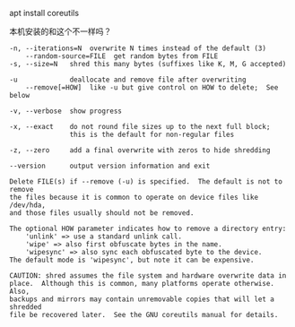 
apt install coreutils

本机安装的和这个不一样吗？


    -n, --iterations=N  overwrite N times instead of the default (3)
        --random-source=FILE  get random bytes from FILE
    -s, --size=N   shred this many bytes (suffixes like K, M, G accepted)

    -u             deallocate and remove file after overwriting
        --remove[=HOW]  like -u but give control on HOW to delete;  See below

    -v, --verbose  show progress

    -x, --exact    do not round file sizes up to the next full block;
                   this is the default for non-regular files

    -z, --zero     add a final overwrite with zeros to hide shredding

    --version      output version information and exit

    Delete FILE(s) if --remove (-u) is specified.  The default is not to remove
    the files because it is common to operate on device files like /dev/hda,
    and those files usually should not be removed.

    The optional HOW parameter indicates how to remove a directory entry:
        'unlink' => use a standard unlink call.
        'wipe' => also first obfuscate bytes in the name.
        'wipesync' => also sync each obfuscated byte to the device.
    The default mode is 'wipesync', but note it can be expensive.

    CAUTION: shred assumes the file system and hardware overwrite data in
    place.  Although this is common, many platforms operate otherwise.  Also,
    backups and mirrors may contain unremovable copies that will let a shredded
    file be recovered later.  See the GNU coreutils manual for details.
